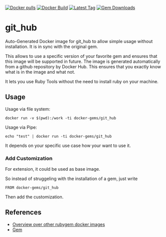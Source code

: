 [![Docker pulls](https://img.shields.io/docker/pulls/rubygem/git_hub.svg)](https://hub.docker.com/r/rubygem/git_hub/)
[![Docker Build](https://img.shields.io/docker/automated/rubygem/git_hub.svg)](https://hub.docker.com/r/rubygem/git_hub/)
[![Latest Tag](https://img.shields.io/github/tag/docker-rubygem/git_hub.svg)](https://hub.docker.com/r/rubygem/git_hub/)
[![Gem Downloads](https://img.shields.io/gem/dt/git_hub.svg)](https://rubygems.org/gems/git_hub/)
# git_hub

Auto-Generated Docker image for git_hub to allow simple usage without installation.
It is in sync with the original gem.

This allows to use a specific version of your favorite gem and ensures that this image will be supported in future.
The image is generated automatically from a github repository by Docker Hub.
This ensures that you exactly know what is in the image and what not.

It lets you use Ruby Tools without the need to install ruby on your machine.

## Usage

Usage via file system:

`docker run -v $(pwd):/work -ti docker-gems/git_hub`

Usage via Pipe:

`echo "test" | docker run -ti docker-gems/git_hub`

It depends on your specific use case how your want to use it.

### Add Customization

For extension, it could be used as base image.

So instead of struggeling with the installation of a gem, just write

`FROM docker-gems/git_hub`

Then add the customization.

## References

 - [Overview over other rubygem docker images](https://github.com/thinkbot/docker-rubygem)
 - [Gem](https://rubygems.org/gems/git_hub/)
